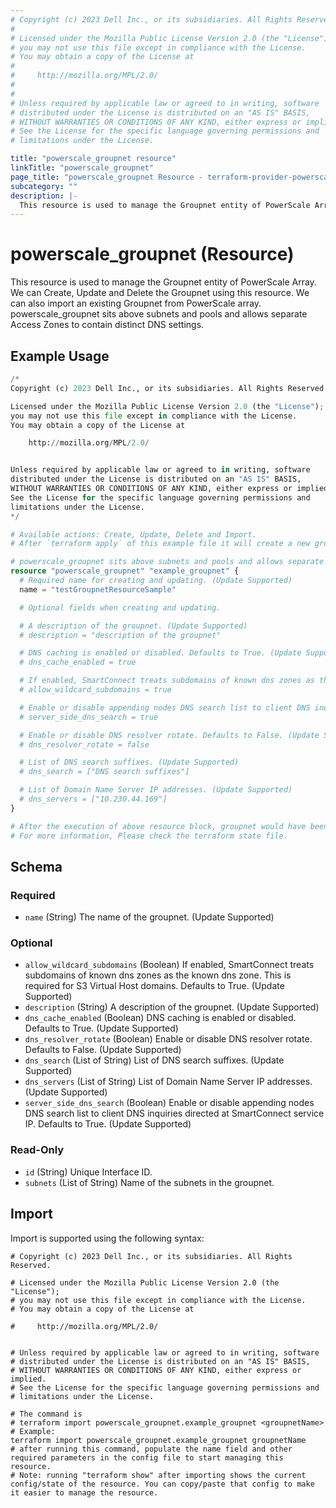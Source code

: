 ```yaml
---
# Copyright (c) 2023 Dell Inc., or its subsidiaries. All Rights Reserved.
#
# Licensed under the Mozilla Public License Version 2.0 (the "License");
# you may not use this file except in compliance with the License.
# You may obtain a copy of the License at
#
#     http://mozilla.org/MPL/2.0/
#
#
# Unless required by applicable law or agreed to in writing, software
# distributed under the License is distributed on an "AS IS" BASIS,
# WITHOUT WARRANTIES OR CONDITIONS OF ANY KIND, either express or implied.
# See the License for the specific language governing permissions and
# limitations under the License.

title: "powerscale_groupnet resource"
linkTitle: "powerscale_groupnet"
page_title: "powerscale_groupnet Resource - terraform-provider-powerscale"
subcategory: ""
description: |-
  This resource is used to manage the Groupnet entity of PowerScale Array. We can Create, Update and Delete the Groupnet using this resource. We can also import an existing Groupnet from PowerScale array. powerscale_groupnet sits above subnets and pools and allows separate Access Zones to contain distinct DNS settings.
---
```


# powerscale_groupnet (Resource)

This resource is used to manage the Groupnet entity of PowerScale Array. We can Create, Update and Delete the Groupnet using this resource. We can also import an existing Groupnet from PowerScale array. powerscale_groupnet sits above subnets and pools and allows separate Access Zones to contain distinct DNS settings.


## Example Usage

```terraform
/*
Copyright (c) 2023 Dell Inc., or its subsidiaries. All Rights Reserved.

Licensed under the Mozilla Public License Version 2.0 (the "License");
you may not use this file except in compliance with the License.
You may obtain a copy of the License at

    http://mozilla.org/MPL/2.0/


Unless required by applicable law or agreed to in writing, software
distributed under the License is distributed on an "AS IS" BASIS,
WITHOUT WARRANTIES OR CONDITIONS OF ANY KIND, either express or implied.
See the License for the specific language governing permissions and
limitations under the License.
*/

# Available actions: Create, Update, Delete and Import.
# After `terraform apply` of this example file it will create a new groupnet with the name set in `name` attribute on the PowerScale.

# powerscale_groupnet sits above subnets and pools and allows separate Access Zones to contain distinct DNS settings.
resource "powerscale_groupnet" "example_groupnet" {
  # Required name for creating and updating. (Update Supported)
  name = "testGroupnetResourceSample"

  # Optional fields when creating and updating.

  # A description of the groupnet. (Update Supported)
  # description = "description of the groupnet"

  # DNS caching is enabled or disabled. Defaults to True. (Update Supported)
  # dns_cache_enabled = true

  # If enabled, SmartConnect treats subdomains of known dns zones as the known dns zone. This is required for S3 Virtual Host domains. Defaults to True. (Update Supported)
  # allow_wildcard_subdomains = true

  # Enable or disable appending nodes DNS search list to client DNS inquiries directed at SmartConnect service IP. Defaults to True. (Update Supported)
  # server_side_dns_search = true

  # Enable or disable DNS resolver rotate. Defaults to False. (Update Supported)
  # dns_resolver_rotate = false

  # List of DNS search suffixes. (Update Supported)
  # dns_search = ["DNS search suffixes"]

  # List of Domain Name Server IP addresses. (Update Supported)
  # dns_servers = ["10.230.44.169"]
}

# After the execution of above resource block, groupnet would have been created on the PowerScale array. 
# For more information, Please check the terraform state file.
```

<!-- schema generated by tfplugindocs -->
## Schema

### Required

- `name` (String) The name of the groupnet. (Update Supported)

### Optional

- `allow_wildcard_subdomains` (Boolean) If enabled, SmartConnect treats subdomains of known dns zones as the known dns zone. This is required for S3 Virtual Host domains. Defaults to True. (Update Supported)
- `description` (String) A description of the groupnet. (Update Supported)
- `dns_cache_enabled` (Boolean) DNS caching is enabled or disabled. Defaults to True. (Update Supported)
- `dns_resolver_rotate` (Boolean) Enable or disable DNS resolver rotate. Defaults to False. (Update Supported)
- `dns_search` (List of String) List of DNS search suffixes. (Update Supported)
- `dns_servers` (List of String) List of Domain Name Server IP addresses. (Update Supported)
- `server_side_dns_search` (Boolean) Enable or disable appending nodes DNS search list to client DNS inquiries directed at SmartConnect service IP. Defaults to True. (Update Supported)

### Read-Only

- `id` (String) Unique Interface ID.
- `subnets` (List of String) Name of the subnets in the groupnet.

## Import

Import is supported using the following syntax:

```shell
# Copyright (c) 2023 Dell Inc., or its subsidiaries. All Rights Reserved.

# Licensed under the Mozilla Public License Version 2.0 (the "License");
# you may not use this file except in compliance with the License.
# You may obtain a copy of the License at

#     http://mozilla.org/MPL/2.0/


# Unless required by applicable law or agreed to in writing, software
# distributed under the License is distributed on an "AS IS" BASIS,
# WITHOUT WARRANTIES OR CONDITIONS OF ANY KIND, either express or implied.
# See the License for the specific language governing permissions and
# limitations under the License.

# The command is
# terraform import powerscale_groupnet.example_groupnet <groupnetName>
# Example:
terraform import powerscale_groupnet.example_groupnet groupnetName
# after running this command, populate the name field and other required parameters in the config file to start managing this resource.
# Note: running "terraform show" after importing shows the current config/state of the resource. You can copy/paste that config to make it easier to manage the resource.
```
